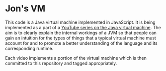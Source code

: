 # Jon's VM

This code is a Java virtual machine implemented in JavaScript.  It is being implemented as a part of a [YouTube series on
the Java virtual machine](https://www.youtube.com/playlist?list=PL36h8sHUVQCjImum595PrLR_0PZibGtS9).  The aim is to clearly explain the internal workings of a JVM so that people can gain an intuition
for the types of things that a typical virtual machine must account for and to promote a better understanding of the language
and its corresponding runtime.

Each video implements a portion of the virtual machine which is then committed to this repository and tagged appropriately.

